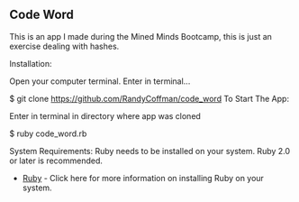 ## Code Word
This is an app I made during the Mined Minds Bootcamp, this is just an exercise dealing with hashes.

Installation:

Open your computer terminal. Enter in terminal...

$ git clone https://github.com/RandyCoffman/code_word
To Start The App:

Enter in terminal in directory where app was cloned

$ ruby code_word.rb

System Requirements:
Ruby needs to be installed on your system. Ruby 2.0 or later is recommended.

* [Ruby](https://www.ruby-lang.org/en/documentation/installation/) - Click here for more information on installing Ruby on your system.
